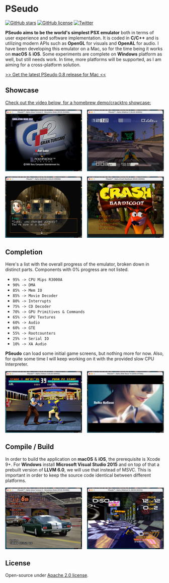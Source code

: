 <h1>PSeudo</h1>

[![GitHub stars](https://img.shields.io/github/stars/dkoluris/pseudo.svg?style=flat-square)](https://github.com/dkoluris/pseudo/stargazers) [![GitHub license](https://img.shields.io/github/license/dkoluris/pseudo.svg?style=flat-square)](https://github.com/dkoluris/pseudo/blob/master/LICENSE) [![Twitter](https://img.shields.io/twitter/url/https/github.com/dkoluris/pseudo.svg?style=social)](https://twitter.com/intent/tweet?text=Wow:&url=https%3A%2F%2Fgithub.com%2Fdkoluris%2Fpseudo)

**PSeudo aims to be the world's simplest PSX emulator** both in terms of user experience and software implementation. It is coded in **C/C++** and is utilizing modern APIs such as **OpenGL** for visuals and **OpenAL** for audio. I have been developing this emulator on a Mac, so for the time being it works on **macOS** & **iOS**. Some experiments are complete on **Windows** platform as well, but still needs work. In time, more platforms will be supported, as I am aiming for a cross-platform solution.

<a href="https://github.com/dkoluris/pseudo/releases/tag/version-0.8">>> Get the latest PSeudo 0.8 release for Mac <<</a>

<h2>Showcase</h2>

<a href="http://www.youtube.com/watch?v=BFvLRjOE99E">Check out the video below, for a homebrew demo/cracktro showcase:<br/>

<img alt="Gran Turismo 2" src="https://raw.githubusercontent.com/dkoluris/pseudo/master/Resources/turismo.jpg" width="48.5%"/><img alt="WipEout 3" src="https://raw.githubusercontent.com/dkoluris/pseudo/master/Resources/wipeout-3.jpg" width="48.5%" align="right"/>

<img alt="Suikoden II" src="https://raw.githubusercontent.com/dkoluris/pseudo/master/Resources/suikoden.jpg" width="48.5%"/><img alt="Crash Bandicoot" src="https://raw.githubusercontent.com/dkoluris/pseudo/master/Resources/crash-bandicoot.jpg" width="48.5%" align="right"/>

</a>

<h2>Completion</h2>

Here's a list with the overall progress of the emulator, broken down in distinct parts. Components with 0% progress are not listed.
* `95% -> CPU Mips R3000A`
* `90% -> DMA`
* `85% -> Mem IO`
* `85% -> Movie Decoder`
* `80% -> Interrupts`
* `75% -> CD Decoder`
* `70% -> GPU Primitives & Commands`
* `65% -> GPU Textures`
* `60% -> Audio`
* `60% -> GTE`
* `55% -> Rootcounters`
* `25% -> Serial IO`
* `10% -> XA Audio`

**PSeudo** can load some initial game screens, but nothing more for now. Also, for quite some time I will keep working on it with the provided slow CPU Interpreter.

<img alt="Tekken 3" src="https://raw.githubusercontent.com/dkoluris/pseudo/master/Resources/tekken.jpg" width="48.5%"/><img alt="Ridge Racer Type-4" src="https://raw.githubusercontent.com/dkoluris/pseudo/master/Resources/racer.jpg" width="48.5%" align="right"/>

<h2>Compile / Build</h2>

In order to build the application on **macOS** & **iOS**, the prerequisite is Xcode 9+. For **Windows** install **Microsoft Visual Studio 2015** and on top of that a prebuilt version of **LLVM 6.0**, we will use that instead of MSVC. This is important in order to keep the source code identical between different platforms.

<img alt="Gran Turismo 2" src="https://raw.githubusercontent.com/dkoluris/pseudo/master/Resources/turismo-2.jpg" width="48.5%"/><img alt="WipEout XL" src="https://raw.githubusercontent.com/dkoluris/pseudo/master/Resources/wipeout-xl.jpg" width="48.5%" align="right"/>

<h2>License</h2>

Open-source under [Apache 2.0 license](https://www.apache.org/licenses/LICENSE-2.0).
